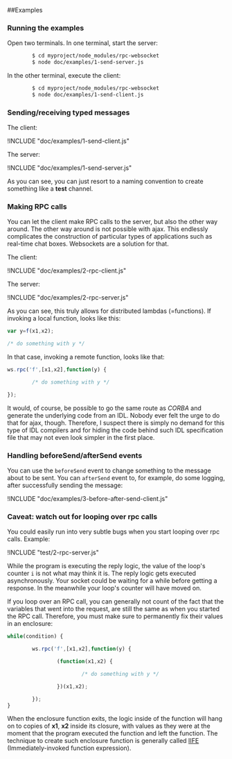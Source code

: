 ##Examples

### Running the examples

Open two terminals. In one terminal, start the server:

```bash
        $ cd myproject/node_modules/rpc-websocket
        $ node doc/examples/1-send-server.js
```
In the other terminal, execute the client:

```bash
        $ cd myproject/node_modules/rpc-websocket
        $ node doc/examples/1-send-client.js
```

### Sending/receiving typed messages

The client:

!INCLUDE "doc/examples/1-send-client.js"

The server:

!INCLUDE "doc/examples/1-send-server.js"

As you can see, you can just resort to a naming convention to create something like a __test__ channel.

### Making RPC calls

You can let the client make RPC calls to the server, but also the other way around. The other way around is not possible with ajax. This endlessly complicates the construction of particular types of applications such as real-time chat boxes. Websockets are a solution for that.

The client:

!INCLUDE "doc/examples/2-rpc-client.js"

The server:

!INCLUDE "doc/examples/2-rpc-server.js"


As you can see, this truly allows for distributed lambdas (=functions). If invoking a local function, looks like this:

```javascript
var y=f(x1,x2);

/* do something with y */

```

In that case, invoking a remote function, looks like that:

```javascript
ws.rpc('f',[x1,x2],function(y) {

        /* do something with y */

});

```
It would, of course, be possible to go the same route as _CORBA_ and generate the underlying code from an IDL. Nobody ever felt the urge to do that for ajax, though. Therefore, I suspect there is simply no demand for this type of IDL compilers and for hiding the code behind such IDL specification file that may not even look simpler in the first place.

### Handling beforeSend/afterSend events

You can use the `beforeSend` event to change something to the message about to be sent. You can `afterSend` event to, for example, do some logging, after successfully sending the message:


!INCLUDE "doc/examples/3-before-after-send-client.js"

### Caveat: watch out for looping over rpc calls

You could easily run into very subtle bugs when you start looping over rpc calls. Example:

!INCLUDE "test/2-rpc-server.js"

While the program is executing the reply logic, the value of the loop's counter `i` is not what may think it is. The reply logic gets executed asynchronously. Your socket could be waiting for a while before getting a response. In the meanwhile your loop's counter will have moved on.

If you loop over an RPC call, you can generally not count of the fact that the variables that went into the request, are still the same as when you started the RPC call. Therefore, you must make sure to permanently fix their values in an enclosure:

```javascript
while(condition) {

        ws.rpc('f',[x1,x2],function(y) {

                (function(x1,x2) {

                        /* do something with y */

                })(x1,x2);

        });
}
```
When the enclosure function exits, the logic inside of the function will hang on to copies of __x1__, __x2__ inside its closure, with values as they were at the moment that the program executed the function and left the function. The technique to create such enclosure function is generally called [IIFE](http://en.wikipedia.org/wiki/Immediately-invoked_function_expression) (Immediately-invoked function expression).

